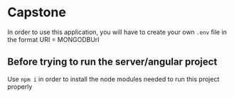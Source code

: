 # Capstone

In order to use this application, you will have to create your own ```.env``` file
in the format
URI = MONGODBUrl

## Before trying to run the server/angular project
Use ```npm i``` in order to install the node modules needed to run this project properly
